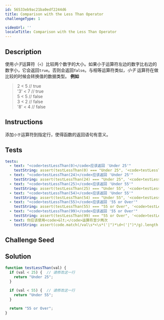 ```yaml
---
id: 56533eb9ac21ba0edf2244d6
title: Comparison with the Less Than Operator
challengeType: 1

videoUrl: ''
localeTitle: Comparison with the Less Than Operator
---
```


## Description
<section id='description'>
使用<dfn>小于</dfn>运算符（<code>&lt;</code>）比较两个数字的大小。如果小于运算符左边的数字比右边的数字小，它会返回<code>true</code>。否则会返回<code>false</code>。与相等运算符类似，<dfn>小于</dfn> 运算符在做比较的时候会转换值的数据类型。
<strong>例如</strong>
<blockquote>  2 &lt; 5  // true<br>'3' &lt; 7  // true<br>  5 &lt; 5  // false<br>  3 &lt; 2  // false<br>'8' &lt; 4  // false</blockquote>
</section>

## Instructions
<section id='instructions'>
添加<code>小于</code>运算符到指定行，使得函数的返回语句有意义。
</section>

## Tests
<section id='tests'>

```yml
tests:
  - text: "<code>testLessThan(0)</code>应该返回 'Under 25'"
    testString: assert(testLessThan(0) === "Under 25", '<code>testLessThan(0)</code>应该返回 "Under 25"');
  - text: "<code>testLessThan(24)</code>应该返回 'Under 25'"
    testString: assert(testLessThan(24) === "Under 25", '<code>testLessThan(24)</code>应该返回 "Under 25"');
  - text: "<code>testLessThan(25)</code>应该返回 'Under 55'"
    testString: assert(testLessThan(25) === "Under 55", '<code>testLessThan(25)</code>应该返回 "Under 55"');
  - text: "<code>testLessThan(54)</code>应该返回 'Under 55'"
    testString: assert(testLessThan(54) === "Under 55", '<code>testLessThan(54)</code>应该返回 "Under 55"');
  - text: "<code>testLessThan(55)</code>应该返回 '55 or Over'"
    testString: assert(testLessThan(55) === "55 or Over", '<code>testLessThan(55)</code>应该返回 "55 or Over"');
  - text: "<code>testLessThan(99)</code>应该返回 '55 or Over'"
    testString: assert(testLessThan(99) === "55 or Over", '<code>testLessThan(99)</code>应该返回 "55 or Over"');
  - text: 你应该使用<code>&lt;</code>运算符至少两次
    testString: assert(code.match(/val\s*<\s*('|")*\d+('|")*/g).length > 1, '你应该使用<code>&lt;</code>运算符至少两次');

```

</section>

## Challenge Seed
<section id='challengeSeed'>















</section>

## Solution
<section id='solution'>

```js
function testLessThan(val) {
  if (val < 25) {  // 请修改这一行
    return "Under 25";
  }
  
  if (val < 55) {  // 请修改这一行
    return "Under 55";
  }

  return "55 or Over";
}
```

</section>
              